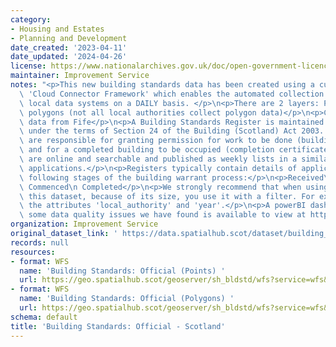 ```yaml
---
category:
- Housing and Estates
- Planning and Development
date_created: '2023-04-11'
date_updated: '2024-04-26'
license: https://www.nationalarchives.gov.uk/doc/open-government-licence/version/3/
maintainer: Improvement Service
notes: "<p>This new building standards data has been created using a custom built\
  \ 'Cloud Connector Framework' which enables the automated collection of data from\
  \ local data systems on a DAILY basis. </p>\n<p>There are 2 layers: Points &amp;\
  \ polygons (not all local authorities collect polygon data)</p>\n<p>Currently missing\
  \ data from Fife</p>\n<p>A Building Standards Register is maintained by local authorities\
  \ under the terms of Section 24 of the Building (Scotland) Act 2003. Local authorities\
  \ are responsible for granting permission for work to be done (building warrant)\
  \ and for a completed building to be occupied (completion certificate). These registers\
  \ are online and searchable and published as weekly lists in a similar way to planning\
  \ applications.</p>\n<p>Registers typically contain details of applications at the\
  \ following stages of the building warrant process:</p>\n<p>Received\n Decided\n\
  \ Commenced\n Completed</p>\n<p>We strongly recommend that when using the WFS for\
  \ this dataset, because of its size, you use it with a filter. For example with\
  \ the attributes 'local_authority' and 'year'.</p>\n<p>A powerBI dashboard highlighting\
  \ some data quality issues we have found is available to view at https://app.powerbi.com/view?r=eyJrIjoiYjIwYjIxNTQtZTZhMi00ZTc1LWEwNzAtZDdhNjkyMTQ2YmQwIiwidCI6IjdiYmUyMDM3LWMzZGMtNGU4Ny1iMTdiLTZiZDJkMjI3MWY0NyIsImMiOjh9</p>"
organization: Improvement Service
original_dataset_link: ' https://data.spatialhub.scot/dataset/building_standards_official-is'
records: null
resources:
- format: WFS
  name: 'Building Standards: Official (Points) '
  url: https://geo.spatialhub.scot/geoserver/sh_bldstd/wfs?service=wfs&typeName=sh_bldstd:pub_bldstdpnt
- format: WFS
  name: 'Building Standards: Official (Polygons) '
  url: https://geo.spatialhub.scot/geoserver/sh_bldstd/wfs?service=wfs&typeName=sh_bldstd:pub_bldstdpol
schema: default
title: 'Building Standards: Official - Scotland'
---
```

